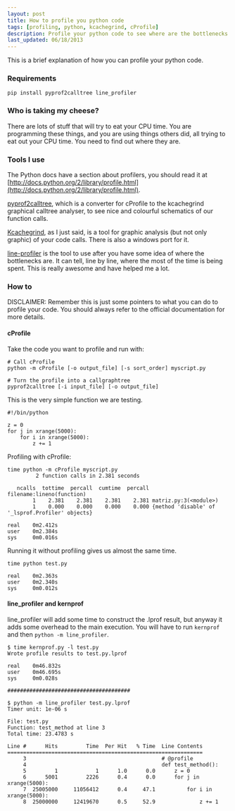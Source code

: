 ```yaml
---
layout: post
title: How to profile you python code
tags: [profiling, python, kcachegrind, cProfile]
description: Profile your python code to see where are the bottlenecks
last_updated: 06/18/2013
---
```


This is a brief explanation of how you can profile your python code.

### Requirements

    pip install pyprof2calltree line_profiler
    
    
### Who is taking my cheese?

There are lots of stuff that will try to eat your CPU time. You are programming these things, and you are using
things others did, all trying to eat out your CPU time. You need to find out where they are.


### Tools I use

The Python docs have a section about profilers, you should read it at 
[http://docs.python.org/2/library/profile.html](http://docs.python.org/2/library/profile.html).

[pyprof2calltree](https://pypi.python.org/pypi/pyprof2calltree/), which is a converter for cProfile 
to the kcachegrind graphical calltree analyser, to see nice and colourful schematics of our function calls.

[Kcachegrind](http://kcachegrind.sourceforge.net/html/Home.html), as I just said, is a tool for graphic 
analysis (but not only graphic) of your code calls. There is also a windows port for it.

[line-profiler](http://pythonhosted.org/line_profiler/) is the tool to use after you have some idea of
where the bottlenecks are. It can tell, line by line, where the most of the time is being spent. This is really
awesome and have helped me a lot.


### How to

DISCLAIMER: Remember this is just some pointers to what you can do to profile your code. You should
always refer to the official documentation for more details.

#### cProfile

Take the code you want to profile and run with:

    # Call cProfile
    python -m cProfile [-o output_file] [-s sort_order] myscript.py
    
    # Turn the profile into a callgraphtree
    pyprof2calltree [-i input_file] [-o output_file]


This is the very simple function we are testing.
    
    #!/bin/python
    
    z = 0
    for j in xrange(5000):
        for i in xrange(5000):
            z += 1


Profiling with cProfile:

    time python -m cProfile myscript.py
             2 function calls in 2.381 seconds
    
       ncalls  tottime  percall  cumtime  percall filename:lineno(function)
            1    2.381    2.381    2.381    2.381 matriz.py:3(<module>)
            1    0.000    0.000    0.000    0.000 {method 'disable' of '_lsprof.Profiler' objects}
    
    real    0m2.412s
    user    0m2.384s
    sys     0m0.016s
    
Running it without profiling gives us almost the same time.

    time python test.py
    
    real    0m2.363s
    user    0m2.340s
    sys     0m0.012s
    

#### line_profiler and kernprof

line_profiler will add some time to construct the .lprof result, but anyway it adds some overhead to
the main execution. You will have to run ``kernprof`` and then ``python -m line_profiler``.

    $ time kernprof.py -l test.py
    Wrote profile results to test.py.lprof
    
    real    0m46.832s
    user    0m46.695s
    sys     0m0.028s

    #######################################

    $ python -m line_profiler test.py.lprof
    Timer unit: 1e-06 s

    File: test.py
    Function: test_method at line 3
    Total time: 23.4783 s
    
    Line #      Hits         Time  Per Hit   % Time  Line Contents
    ==============================================================
         3                                           # @profile
         4                                           def test_method():
         5         1            1      1.0      0.0      z = 0
         6      5001         2226      0.4      0.0      for j in xrange(5000):
         7  25005000     11056412      0.4     47.1          for i in xrange(5000):
         8  25000000     12419670      0.5     52.9              z += 1
